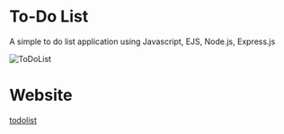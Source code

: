 # To-Do List
A simple to do list application using Javascript, EJS, Node.js, Express.js

![ToDoList](https://user-images.githubusercontent.com/73506253/116331909-b170d300-a80b-11eb-867a-eaa3f01708bc.png)

# Website 
[todolist](https://intense-crag-51314.herokuapp.com")


